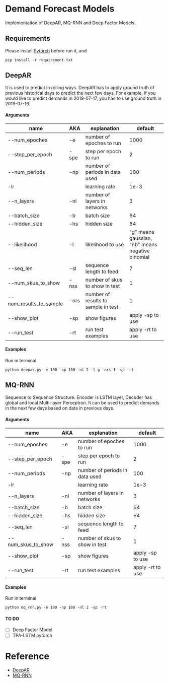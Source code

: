 # Demand Forecast Models

Implementation of DeepAR, MQ-RNN and Deep Factor Models. 

## Requirements
Please install [Pytorch](https://pytorch.org/) before run it, and 

```shell
pip install -r requirement.txt
```

## DeepAR
It is used to predict in rolling ways. DeepAR has to apply ground truth of previous historical days to predict the next few days. For example, if you would like to predict demands in 2019-07-17, you has to use ground truth in 2019-07-16.

#### Arguments

| name          | AKA | explanation   | default  |
| ------------- |---|-------------| ----- |
| --num_epoches  | -e | number of epoches to run | 1000 |
| --step_per_epoch | -spe | step per epoch to run | 2 |
| --num_periods | -np | number of periods in data used | 100|
| -lr |  | learning rate | 1e-3 |
| --n_layers | -nl | number of layers in networks | 3 |
| --batch_size | -b | batch size | 64 |
| --hidden_size | -hs | hidden size | 64 |
| --likelihood | -l | likelihood to use | "g" means gaussian, <br>  "nb" means negative binomial |
| --seq_len | -sl | sequence length to feed | 7 |
| --num_skus_to_show | -nss | number of skus to show in test | 1 |
| --num_results_to_sample | -nrs | number of results to sample in test | 1 |
| --show_plot | -sp | show figures | apply -sp to use |
| --run_test | -rt | run test examples | apply -rt to use |

#### Examples
Run in terminal
```shell
python deepar.py -e 100 -np 100 -nl 2 -l g -nrs 1 -sp -rt
```

## MQ-RNN
Sequence to Sequence Structure. Encoder is LSTM layer, Decoder has global and local Multi-layer Perceptron. It can be used to predict demands in the next few days based on data in previous days. 

#### Arguments
| name          | AKA | explanation   | default  |
| ------------- |---|-------------| ----- |
| --num_epoches  | -e | number of epoches to run | 1000 |
| --step_per_epoch | -spe | step per epoch to run | 2 |
| --num_periods | -np | number of periods in data used | 100|
| -lr |  | learning rate | 1e-3 |
| --n_layers | -nl | number of layers in networks | 3 |
| --batch_size | -b | batch size | 64 |
| --hidden_size | -hs | hidden size | 64 |
| --seq_len | -sl | sequence length to feed | 7 |
| --num_skus_to_show | -nss | number of skus to show in test | 1 |
| --show_plot | -sp | show figures | apply -sp to use |
| --run_test | -rt | run test examples | apply -rt to use |

#### Examples
Run in terminal
```shell
python mq_rnn.py -e 100 -np 100 -nl 2 -sp -rt
```

#### TO DO
* [ ] Deep Factor Model
* [ ] TPA-LSTM pytorch 

# Reference
* [DeepAR](https://arxiv.org/abs/1704.04110)
* [MQ-RNN](https://arxiv.org/abs/1711.11053)

